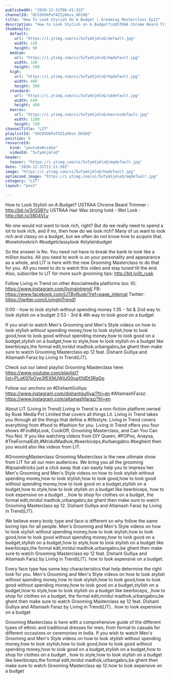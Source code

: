 ```yaml
---
publishedAt: "2020-12-31T06:41:33Z"
channelId: "UCCOVUkPaT4ZIy6bvx_OO16Q"
title: "How To Look Stylish On A Budget | Grooming Masterclass Ep12"
description: "How to Look Stylish on A Budget?\nUSTRAA Chrome Beard Trimmer :  http://bit.ly/3rGSBYv\nUSTRAA Hair Wax strong hold - Wet Look :  http://bit.ly/3804VLy\n\nNo one would not want to look rich, right? But do we really need to spend a lot to look rich, and if no, then how do we look rich? Many of us want to look rich and classy on a budget, but we often do not know how to acquire that. #howtolookrich #budgetclassylook #styleinbudget\n\nSo the answer is No. You need not have to break the bank to look like a million bucks. All you need to work is on your personality and appearance as a whole, and LIT is here with the new Grooming Masterclass to do that for you. All you need to do is watch this video and stay tuned till the end. Also, subscribe to LIT for more such grooming tips: http://bit.ly/lit_rusk\n\nFollow Living in Trend on other #socialmedia platforms too:\nIG: https://www.instagram.com/livingintrend/\nFB: https://www.facebook.com/LITByRusk/?ref=page_internal \nTwitter: https://twitter.com/LivingInTrend1\n\n0:00 - how to look stylish without spending money\n1:35 - 1st & 2nd way to look stylish on a budget\n2:53 - 3rd & 4th way to look good on a budget\n\nIf you wish to watch Men's Grooming and Men's Style videos on how to look stylish without spending money,how to look stylish,how to look good,how to look good without spending money,how to look good on a budget,stylish on a budget,how to style,how to look stylish on a budget like beerbiceps,the formal edit,mridul madhok,urbangabru,be ghent then make sure to watch Grooming Masterclass ep 12 feat. Dishant Gulliya and Altamash Faraz by Living in Trend(LIT).\n\nCheck out our latest playlist Grooming Masterclass here: https://www.youtube.com/playlist?list=PLoK07pOye3fEXNUWjlJ00oaXfdDt3RgGo\n\nFollow our anchors on\n#DishantGulliya: https://www.instagram.com/dishantgulliya/?hl=en\n#AltamashFaraz: https://www.instagram.com/altamashfaraz/?hl=en\n\nAbout LIT (Living In Trend)\nLiving in Trend is a non-fiction platform owned by Rusk Media Pvt Limited that covers all things Lit. Living in Trend takes you through all the things that define a #lifestyle. Living in Trend covers everything from #food to #fashion for you. Living in Trend offers you four shows #FindMyLook, CookOff, Grooming Masterclass, and Can You Can You Not. If you like watching videos from DIY Queen, #POPxo, Anaysa, #TheFormalEdit,#MridulMadhok,#beerbiceps,#urbangabru #beghent then you would also like videos from LIT. \n\n#GroomingMasterclass\nGrooming Masterclass is the new ultimate show from LIT for all our men audiences. We bring you all the grooming #tipsandtricks just a click away that can easily help you to impress her. Men's Grooming and Men's Style videos on how to look stylish without spending money,how to look stylish,how to look good,how to look good without spending money,how to look good on a budget,stylish on a budget,how to style,how to look stylish on a budget like beerbiceps, how to look expensive on a budget , ,how to shop for clothes on a budget, the formal edit,mridul madhok,urbangabru,be ghent then make sure to watch Grooming Masterclass ep 12. Dishant Gulliya and Altamash Faraz by Living in Trend(LIT).\n\nWe believe every body type and face is different so why follow the same boring tips for all people. Men's Grooming and Men's Style videos on how to look stylish without spending money,how to look stylish,how to look good,how to look good without spending money,how to look good on a budget,stylish on a budget,how to style,how to look stylish on a budget like beerbiceps,the formal edit,mridul madhok,urbangabru,be ghent then make sure to watch Grooming Masterclass ep 12 feat. Dishant Gulliya and Altamash Faraz by Living in Trend(LIT). how to look expensive on a budget.\n\nEvery face type has some key characteristics that help determine the right look for you. Men's Grooming and Men's Style videos on how to look stylish without spending money,how to look stylish,how to look good,how to look good without spending money,how to look good on a budget,stylish on a budget,how to style,how to look stylish on a budget like beerbiceps, ,how to shop for clothes on a budget, the formal edit,mridul madhok,urbangabru,be ghent then make sure to watch Grooming Masterclass ep 12 feat. Dishant Gulliya and Altamash Faraz by Living in Trend(LIT). .how to look expensive on a budget\n\nGrooming Masterclass is here with a comprehensive guide of the different types of ethnic and traditional dresses for men, from formal to casuals for different occasions or ceremonies in India. If you wish to watch Men's Grooming and Men's Style videos on how to look stylish without spending money,how to look stylish,how to look good,how to look good without spending money,how to look good on a budget,stylish on a budget,how to shop for clothes on a budget , how to style,how to look stylish on a budget like beerbiceps,the formal edit,mridul madhok,urbangabru,be ghent then make sure to watch Grooming Masterclass ep 12.how to look expensive on a budget"
thumbnails:
  default:
    url: "https://i.ytimg.com/vi/5uTymSjmloQ/default.jpg"
    width: 120
    height: 90
  medium:
    url: "https://i.ytimg.com/vi/5uTymSjmloQ/mqdefault.jpg"
    width: 320
    height: 180
  high:
    url: "https://i.ytimg.com/vi/5uTymSjmloQ/hqdefault.jpg"
    width: 480
    height: 360
  standard:
    url: "https://i.ytimg.com/vi/5uTymSjmloQ/sddefault.jpg"
    width: 640
    height: 480
  maxres:
    url: "https://i.ytimg.com/vi/5uTymSjmloQ/maxresdefault.jpg"
    width: 1280
    height: 720
channelTitle: "LIT"
playlistId: "UUCOVUkPaT4ZIy6bvx_OO16Q"
position: 0
resourceId:
  kind: "youtube#video"
  videoId: "5uTymSjmloQ"
header:
  teaser: "https://i.ytimg.com/vi/5uTymSjmloQ/mqdefault.jpg"
date: "2020-12-31T11:11:50Z"
image: "https://i.ytimg.com/vi/5uTymSjmloQ/hqdefault.jpg"
optimized_image: "https://i.ytimg.com/vi/5uTymSjmloQ/mqdefault.jpg"
category: "LIT"
layout: "post"

---
```

How to Look Stylish on A Budget?
USTRAA Chrome Beard Trimmer :  http://bit.ly/3rGSBYv
USTRAA Hair Wax strong hold - Wet Look :  http://bit.ly/3804VLy

No one would not want to look rich, right? But do we really need to spend a lot to look rich, and if no, then how do we look rich? Many of us want to look rich and classy on a budget, but we often do not know how to acquire that. #howtolookrich #budgetclassylook #styleinbudget

So the answer is No. You need not have to break the bank to look like a million bucks. All you need to work is on your personality and appearance as a whole, and LIT is here with the new Grooming Masterclass to do that for you. All you need to do is watch this video and stay tuned till the end. Also, subscribe to LIT for more such grooming tips: http://bit.ly/lit_rusk

Follow Living in Trend on other #socialmedia platforms too:
IG: https://www.instagram.com/livingintrend/
FB: https://www.facebook.com/LITByRusk/?ref=page_internal 
Twitter: https://twitter.com/LivingInTrend1

0:00 - how to look stylish without spending money
1:35 - 1st & 2nd way to look stylish on a budget
2:53 - 3rd & 4th way to look good on a budget

If you wish to watch Men's Grooming and Men's Style videos on how to look stylish without spending money,how to look stylish,how to look good,how to look good without spending money,how to look good on a budget,stylish on a budget,how to style,how to look stylish on a budget like beerbiceps,the formal edit,mridul madhok,urbangabru,be ghent then make sure to watch Grooming Masterclass ep 12 feat. Dishant Gulliya and Altamash Faraz by Living in Trend(LIT).

Check out our latest playlist Grooming Masterclass here: https://www.youtube.com/playlist?list=PLoK07pOye3fEXNUWjlJ00oaXfdDt3RgGo

Follow our anchors on
#DishantGulliya: https://www.instagram.com/dishantgulliya/?hl=en
#AltamashFaraz: https://www.instagram.com/altamashfaraz/?hl=en

About LIT (Living In Trend)
Living in Trend is a non-fiction platform owned by Rusk Media Pvt Limited that covers all things Lit. Living in Trend takes you through all the things that define a #lifestyle. Living in Trend covers everything from #food to #fashion for you. Living in Trend offers you four shows #FindMyLook, CookOff, Grooming Masterclass, and Can You Can You Not. If you like watching videos from DIY Queen, #POPxo, Anaysa, #TheFormalEdit,#MridulMadhok,#beerbiceps,#urbangabru #beghent then you would also like videos from LIT. 

#GroomingMasterclass
Grooming Masterclass is the new ultimate show from LIT for all our men audiences. We bring you all the grooming #tipsandtricks just a click away that can easily help you to impress her. Men's Grooming and Men's Style videos on how to look stylish without spending money,how to look stylish,how to look good,how to look good without spending money,how to look good on a budget,stylish on a budget,how to style,how to look stylish on a budget like beerbiceps, how to look expensive on a budget , ,how to shop for clothes on a budget, the formal edit,mridul madhok,urbangabru,be ghent then make sure to watch Grooming Masterclass ep 12. Dishant Gulliya and Altamash Faraz by Living in Trend(LIT).

We believe every body type and face is different so why follow the same boring tips for all people. Men's Grooming and Men's Style videos on how to look stylish without spending money,how to look stylish,how to look good,how to look good without spending money,how to look good on a budget,stylish on a budget,how to style,how to look stylish on a budget like beerbiceps,the formal edit,mridul madhok,urbangabru,be ghent then make sure to watch Grooming Masterclass ep 12 feat. Dishant Gulliya and Altamash Faraz by Living in Trend(LIT). how to look expensive on a budget.

Every face type has some key characteristics that help determine the right look for you. Men's Grooming and Men's Style videos on how to look stylish without spending money,how to look stylish,how to look good,how to look good without spending money,how to look good on a budget,stylish on a budget,how to style,how to look stylish on a budget like beerbiceps, ,how to shop for clothes on a budget, the formal edit,mridul madhok,urbangabru,be ghent then make sure to watch Grooming Masterclass ep 12 feat. Dishant Gulliya and Altamash Faraz by Living in Trend(LIT). .how to look expensive on a budget

Grooming Masterclass is here with a comprehensive guide of the different types of ethnic and traditional dresses for men, from formal to casuals for different occasions or ceremonies in India. If you wish to watch Men's Grooming and Men's Style videos on how to look stylish without spending money,how to look stylish,how to look good,how to look good without spending money,how to look good on a budget,stylish on a budget,how to shop for clothes on a budget , how to style,how to look stylish on a budget like beerbiceps,the formal edit,mridul madhok,urbangabru,be ghent then make sure to watch Grooming Masterclass ep 12.how to look expensive on a budget